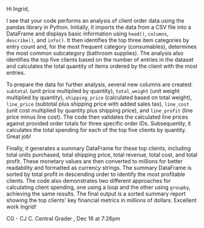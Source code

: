Hi Ingrid,



I see that your code performs an analysis of client order data using the pandas library in Python. Initially, it imports the data from a CSV file into a DataFrame and displays basic information using `head()`, `columns`, `describe()`, and `info()`. It then identifies the top three item categories by entry count and, for the most frequent category (consumables), determines the most common subcategory (bathroom supplies). The analysis also identifies the top five clients based on the number of entries in the dataset and calculates the total quantity of items ordered by the client with the most entries. 



To prepare the data for further analysis, several new columns are created: `subtotal` (unit price multiplied by quantity), `total_weight` (unit weight multiplied by quantity), `shipping_price` (calculated based on total weight), `line_price` (subtotal plus shipping price with added sales tax), `line_cost` (unit cost multiplied by quantity plus shipping price), and `line_profit` (line price minus line cost). The code then validates the calculated line prices against provided order totals for three specific order IDs. Subsequently, it calculates the total spending for each of the top five clients by quantity. Great job!



Finally, it generates a summary DataFrame for these top clients, including total units purchased, total shipping price, total revenue, total cost, and total profit. These monetary values are then converted to millions for better readability and formatted as currency strings. The summary DataFrame is sorted by total profit in descending order to identify the most profitable clients. The code also demonstrates two different approaches for calculating client spending, one using a loop and the other using `groupby`, achieving the same results. The final output is a sorted summary report showing the top clients' key financial metrics in millions of dollars. Excellent work Ingrid!



CG - CJ C.
Central Grader , Dec 16 at 7:26pm
